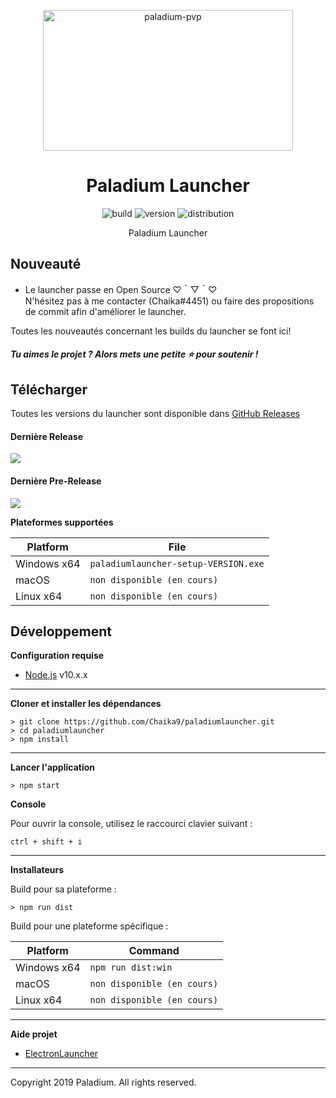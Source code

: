<p align="center"><img src="https://paladium-pvp.fr/styles/ndzn/paladiumpvp/logo-sm.png" width="400px" height="225px" alt="paladium-pvp"></p>

<h1 align="center">Paladium Launcher</h1>

<p align="center">
    <img src="https://img.shields.io/badge/build-dev-red.svg?style=for-the-badge" alt="build">
    <img src="https://img.shields.io/badge/version-v0.0.01--d8-red.svg?style=for-the-badge" alt="version"> 
    <img src="https://img.shields.io/badge/dist-windows-blue.svg?style=for-the-badge" alt="distribution">
</p>

<p align="center">Paladium Launcher</p>

## Nouveauté

* Le launcher passe en Open Source ♡＾▽＾♡
<br>N'hésitez pas à me contacter (Chaika#4451) ou faire des propositions de commit afin d'améliorer le launcher.

Toutes les nouveautés concernant les builds du launcher se font ici!

##### Tu aimes le projet ? Alors mets une petite ⭐ pour soutenir !

## Télécharger

Toutes les versions du launcher sont disponible dans [GitHub Releases](https://github.com/Chaika9/paladiumlauncher/releases)

#### Dernière Release
[![](https://img.shields.io/badge/release-v0.0.01--d8-red.svg?style=for-the-badge)](https://github.com/Chaika9/paladiumlauncher/releases/latest)

#### Dernière Pre-Release
[![](https://img.shields.io/badge/release-v0.0.01--d8-red.svg?style=for-the-badge)](https://github.com/Chaika9/paladiumlauncher/releases/latest)

**Plateformes supportées**

| Platform | File |
| -------- | ---- |
| Windows x64 | `paladiumlauncher-setup-VERSION.exe` |
| macOS | `non disponible (en cours)` |
| Linux x64 | `non disponible (en cours)` |

## Développement

**Configuration requise**

* [Node.js][nodejs] v10.x.x

---

**Cloner et installer les dépendances**

```console
> git clone https://github.com/Chaika9/paladiumlauncher.git
> cd paladiumlauncher
> npm install
```

---

**Lancer l'application**

```console
> npm start
```

**Console**

Pour ouvrir la console, utilisez le raccourci clavier suivant :

```console
ctrl + shift + i
```

---

**Installateurs**

Build pour sa plateforme :

```console
> npm run dist
```

Build pour une plateforme spécifique :

| Platform    | Command              |
| ----------- | -------------------- |
| Windows x64 | `npm run dist:win`   |
| macOS       | `non disponible (en cours)`   |
| Linux x64   | `non disponible (en cours)` |

---
**Aide projet**

* [ElectronLauncher](https://github.com/WesterosCraftCode/ElectronLauncher)
---
Copyright 2019 Paladium. All rights reserved.

[nodejs]: https://nodejs.org/en/ 'Node.js'